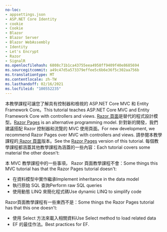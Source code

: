 ```yaml
---
no-loc:
- appsettings.json
- ASP.NET Core Identity
- cookie
- Cookie
- Blazor
- Blazor Server
- Blazor WebAssembly
- Identity
- Let's Encrypt
- Razor
- SignalR
ms.openlocfilehash: 6808c71b1ca43755eea4958ff9409f40e8685694
ms.sourcegitcommit: a49c47d5a573379effee5c6b6e36f5c302aa756b
ms.translationtype: MT
ms.contentlocale: zh-TW
ms.lasthandoff: 02/16/2021
ms.locfileid: "100552235"
---
```

<span data-ttu-id="79780-101">本教學課程可讓您了解具有控制器和檢視的 ASP.NET Core MVC 和 Entity Framework Core。</span><span class="sxs-lookup"><span data-stu-id="79780-101">This tutorial teaches ASP.NET Core MVC and Entity Framework Core with controllers and views.</span></span> <span data-ttu-id="79780-102">[ Razor 頁面](xref:razor-pages/index)是替代的程式設計模型。</span><span class="sxs-lookup"><span data-stu-id="79780-102">[Razor Pages](xref:razor-pages/index) is an alternative programming model.</span></span> <span data-ttu-id="79780-103">針對新的開發，我們建議搭配 Razor 控制器和流覽的 MVC 使用頁面。</span><span class="sxs-lookup"><span data-stu-id="79780-103">For new development, we recommend Razor Pages over MVC with controllers and views.</span></span> <span data-ttu-id="79780-104">請參閱本教學課程的[ Razor 頁面](xref:data/ef-rp/intro)版本。</span><span class="sxs-lookup"><span data-stu-id="79780-104">See the [Razor Pages](xref:data/ef-rp/intro) version of this tutorial.</span></span> <span data-ttu-id="79780-105">每個教學課程都涵蓋其他教學課程為涵蓋的一些內容：</span><span class="sxs-lookup"><span data-stu-id="79780-105">Each tutorial covers some material the other doesn't:</span></span>

<span data-ttu-id="79780-106">本 MVC 教學課程中的一些事項， Razor 頁面教學課程不會：</span><span class="sxs-lookup"><span data-stu-id="79780-106">Some things this MVC tutorial has that the Razor Pages tutorial doesn't:</span></span>

* <span data-ttu-id="79780-107">在資料模型中實作繼承</span><span class="sxs-lookup"><span data-stu-id="79780-107">Implement inheritance in the data model</span></span>
* <span data-ttu-id="79780-108">執行原始 SQL 查詢</span><span class="sxs-lookup"><span data-stu-id="79780-108">Perform raw SQL queries</span></span>
* <span data-ttu-id="79780-109">使用動態 LINQ 來簡化程式碼</span><span class="sxs-lookup"><span data-stu-id="79780-109">Use dynamic LINQ to simplify code</span></span>

<span data-ttu-id="79780-110">Razor頁面教學課程有一些東西不是：</span><span class="sxs-lookup"><span data-stu-id="79780-110">Some things the Razor Pages tutorial has that this one doesn't:</span></span>

* <span data-ttu-id="79780-111">使用 Select 方法來載入相關資料</span><span class="sxs-lookup"><span data-stu-id="79780-111">Use Select method to load related data</span></span>
* <span data-ttu-id="79780-112">EF 的最佳作法。</span><span class="sxs-lookup"><span data-stu-id="79780-112">Best practices for EF.</span></span>